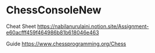 # ChessConsoleNew
Cheat Sheet 
https://nabilanurulaini.notion.site/Assignment-e60acfff459f464986b81b618046e463

Guide 
https://www.chessprogramming.org/Chess
